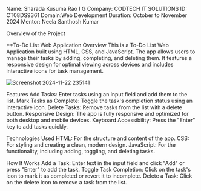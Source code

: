 Name: Sharada Kusuma Rao I G
Company: CODTECH IT SOLUTIONS
ID: CT08DS9361
Domain:Web Development
Duration: October to November 2024
Mentor: Neela Santhosh Kumar

Overview of the Project

**To-Do List Web Application
Overview
This is a To-Do List Web Application built using HTML, CSS, and JavaScript. The app allows users to manage their tasks by adding, completing, and deleting them. It features a responsive design for optimal viewing across devices and includes interactive icons for task management.

![Screenshot 2024-11-22 235141](https://github.com/user-attachments/assets/6cdc41d9-0460-457c-824c-dc56e0c8014d)

Features
Add Tasks: Enter tasks using an input field and add them to the list.
Mark Tasks as Complete: Toggle the task's completion status using an interactive icon.
Delete Tasks: Remove tasks from the list with a delete button.
Responsive Design: The app is fully responsive and optimized for both desktop and mobile devices.
Keyboard Accessibility: Press the "Enter" key to add tasks quickly.

Technologies Used
HTML: For the structure and content of the app.
CSS: For styling and creating a clean, modern design.
JavaScript: For the functionality, including adding, toggling, and deleting tasks.

How It Works
Add a Task:
Enter text in the input field and click "Add" or press "Enter" to add the task.
Toggle Task Completion:
Click on the task's icon to mark it as completed or revert it to incomplete.
Delete a Task:
Click on the delete icon to remove a task from the list.
